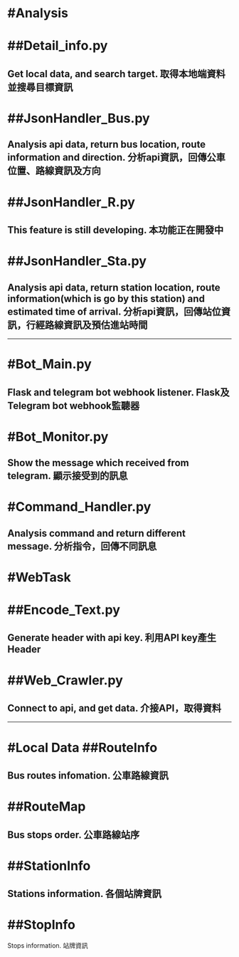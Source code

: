 #Analysis
===
##Detail_info.py
===
Get local data, and search target.
取得本地端資料並搜尋目標資訊
---
##JsonHandler_Bus.py
===
Analysis api data, return bus location, route information and direction.
分析api資訊，回傳公車位置、路線資訊及方向
---
##JsonHandler_R.py
===
This feature is still developing.
本功能正在開發中
---
##JsonHandler_Sta.py
===
Analysis api data, return station location, route information(which is go by this station) and estimated time of arrival.
分析api資訊，回傳站位資訊，行經路線資訊及預估進站時間
---
---

#Bot_Main.py
===
Flask and telegram bot webhook listener.
Flask及Telegram bot webhook監聽器
---
#Bot_Monitor.py
===
Show the message which received from telegram.
顯示接受到的訊息
---
#Command_Handler.py
===
Analysis command and return different message.
分析指令，回傳不同訊息
---

#WebTask
===
##Encode_Text.py
===
Generate header with api key.
利用API key產生Header
---
##Web_Crawler.py
===
Connect to api, and get data.
介接API，取得資料
---
---

#Local Data
##RouteInfo
===
Bus routes infomation.
公車路線資訊
---
##RouteMap
===
Bus stops order.
公車路線站序
---
##StationInfo
===
Stations information.
各個站牌資訊
---
##StopInfo
===
Stops information.
站牌資訊